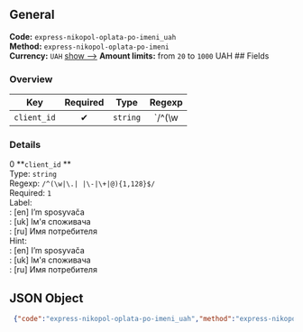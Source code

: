 ## General 
**Code:** `express-nikopol-oplata-po-imeni_uah`  
**Method:** `express-nikopol-oplata-po-imeni`  
**Currency:** `UAH` [show -->]() 
**Amount limits:** from `20`  to `1000`  UAH ## Fields 
### Overview 
|Key|Required|Type|Regexp| 
|:---:|:---:|:---:|:---:| 
|`client_id` |✔ |`string` |`/^(\w|\.| |\-|\+|@){1,128}$/` | 
 
### Details 
0 **`client_id` **  
Type: `string`  
Regexp: `/^(\w|\.| |\-|\+|@){1,128}$/`  
Required: `1`  
Label:  
: [en] I’m sposyvača  
: [uk] Iм'я споживача  
: [ru] Имя потребителя  
Hint:  
: [en] I’m sposyvača  
: [uk] Iм'я споживача  
: [ru] Имя потребителя  
## JSON Object 
```json
 {"code":"express-nikopol-oplata-po-imeni_uah","method":"express-nikopol-oplata-po-imeni","currency":"UAH","fields":[{"key":"client_id","type":"string","label":{"en":"I\u2019m sposyva\u010da","uk":"I\u043c'\u044f \u0441\u043f\u043e\u0436\u0438\u0432\u0430\u0447\u0430","ru":"\u0418\u043c\u044f \u043f\u043e\u0442\u0440\u0435\u0431\u0438\u0442\u0435\u043b\u044f"},"regexp":"\/^(\\w|\\.| |\\-|\\+|@){1,128}$\/","required":true,"position":1,"hint":{"en":"I\u2019m sposyva\u010da","uk":"I\u043c'\u044f \u0441\u043f\u043e\u0436\u0438\u0432\u0430\u0447\u0430","ru":"\u0418\u043c\u044f \u043f\u043e\u0442\u0440\u0435\u0431\u0438\u0442\u0435\u043b\u044f"},"example":"vm-home"}],"amount_min":20,"amount_max":1000}```  
